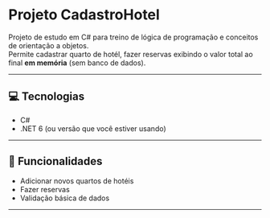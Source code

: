 # Projeto CadastroHotel

Projeto de estudo em C# para treino de lógica de programação e conceitos de orientação a objetos.  
Permite cadastrar quarto de hotél, fazer reservas exibindo o valor total ao final **em memória** (sem banco de dados).

---

## 💻 Tecnologias

- C#  
- .NET 6 (ou versão que você estiver usando)  

---

## 📝 Funcionalidades

- Adicionar novos quartos de hotéis 
- Fazer reservas    
- Validação básica de dados  

---
